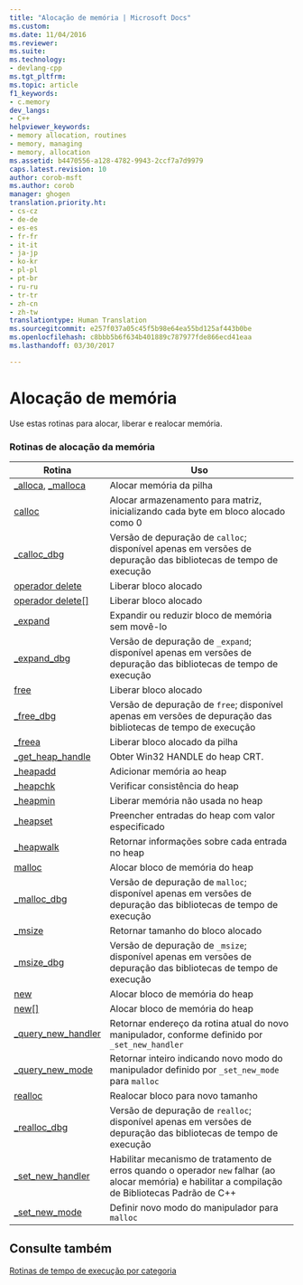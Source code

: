 ```yaml
---
title: "Alocação de memória | Microsoft Docs"
ms.custom: 
ms.date: 11/04/2016
ms.reviewer: 
ms.suite: 
ms.technology:
- devlang-cpp
ms.tgt_pltfrm: 
ms.topic: article
f1_keywords:
- c.memory
dev_langs:
- C++
helpviewer_keywords:
- memory allocation, routines
- memory, managing
- memory, allocation
ms.assetid: b4470556-a128-4782-9943-2ccf7a7d9979
caps.latest.revision: 10
author: corob-msft
ms.author: corob
manager: ghogen
translation.priority.ht:
- cs-cz
- de-de
- es-es
- fr-fr
- it-it
- ja-jp
- ko-kr
- pl-pl
- pt-br
- ru-ru
- tr-tr
- zh-cn
- zh-tw
translationtype: Human Translation
ms.sourcegitcommit: e257f037a05c45f5b98e64ea55bd125af443b0be
ms.openlocfilehash: c8bbb5b6f634b401889c787977fde866ecd41eaa
ms.lasthandoff: 03/30/2017

---
```

# <a name="memory-allocation"></a>Alocação de memória
Use estas rotinas para alocar, liberar e realocar memória.  
  
### <a name="memory-allocation-routines"></a>Rotinas de alocação da memória  
  
|Rotina|Uso|  
|-------------|---------|  
|[_alloca](../c-runtime-library/reference/alloca.md), [_malloca](../c-runtime-library/reference/malloca.md)|Alocar memória da pilha|  
|[calloc](../c-runtime-library/reference/calloc.md)|Alocar armazenamento para matriz, inicializando cada byte em bloco alocado como 0|  
|[_calloc_dbg](../c-runtime-library/reference/calloc-dbg.md)|Versão de depuração de `calloc`; disponível apenas em versões de depuração das bibliotecas de tempo de execução|  
|[operador delete](../c-runtime-library/operator-delete-crt.md)|Liberar bloco alocado|  
|[operador delete&#91;&#93;](../c-runtime-library/delete-operator-crt.md)|Liberar bloco alocado|  
|[_expand](../c-runtime-library/reference/expand.md)|Expandir ou reduzir bloco de memória sem movê-lo|  
|[_expand_dbg](../c-runtime-library/reference/expand-dbg.md)|Versão de depuração de `_expand`; disponível apenas em versões de depuração das bibliotecas de tempo de execução|  
|[free](../c-runtime-library/reference/free.md)|Liberar bloco alocado|  
|[_free_dbg](../c-runtime-library/reference/free-dbg.md)|Versão de depuração de `free`; disponível apenas em versões de depuração das bibliotecas de tempo de execução|  
|[_freea](../c-runtime-library/reference/freea.md)|Liberar bloco alocado da pilha|  
|[_get_heap_handle](../c-runtime-library/reference/get-heap-handle.md)|Obter Win32 HANDLE do heap CRT.|  
|[_heapadd](../c-runtime-library/heapadd.md)|Adicionar memória ao heap|  
|[_heapchk](../c-runtime-library/reference/heapchk.md)|Verificar consistência do heap|  
|[_heapmin](../c-runtime-library/reference/heapmin.md)|Liberar memória não usada no heap|  
|[_heapset](../c-runtime-library/heapset.md)|Preencher entradas do heap com valor especificado|  
|[_heapwalk](../c-runtime-library/reference/heapwalk.md)|Retornar informações sobre cada entrada no heap|  
|[malloc](../c-runtime-library/reference/malloc.md)|Alocar bloco de memória do heap|  
|[_malloc_dbg](../c-runtime-library/reference/malloc-dbg.md)|Versão de depuração de `malloc`; disponível apenas em versões de depuração das bibliotecas de tempo de execução|  
|[_msize](../c-runtime-library/reference/msize.md)|Retornar tamanho do bloco alocado|  
|[_msize_dbg](../c-runtime-library/reference/msize-dbg.md)|Versão de depuração de `_msize`; disponível apenas em versões de depuração das bibliotecas de tempo de execução|  
|[new](../c-runtime-library/operator-new-crt.md)|Alocar bloco de memória do heap|  
|[new&#91;&#93;](../c-runtime-library/new-operator-crt.md)|Alocar bloco de memória do heap|  
|[_query_new_handler](../c-runtime-library/reference/query-new-handler.md)|Retornar endereço da rotina atual do novo manipulador, conforme definido por `_set_new_handler`|  
|[_query_new_mode](../c-runtime-library/reference/query-new-mode.md)|Retornar inteiro indicando novo modo do manipulador definido por `_set_new_mode` para `malloc`|  
|[realloc](../c-runtime-library/reference/realloc.md)|Realocar bloco para novo tamanho|  
|[_realloc_dbg](../c-runtime-library/reference/realloc-dbg.md)|Versão de depuração de `realloc`; disponível apenas em versões de depuração das bibliotecas de tempo de execução|  
|[_set_new_handler](../c-runtime-library/reference/set-new-handler.md)|Habilitar mecanismo de tratamento de erros quando o operador `new` falhar (ao alocar memória) e habilitar a compilação de Bibliotecas Padrão de C++|  
|[_set_new_mode](../c-runtime-library/reference/set-new-mode.md)|Definir novo modo do manipulador para `malloc`|  
  
## <a name="see-also"></a>Consulte também  
 [Rotinas de tempo de execução por categoria](../c-runtime-library/run-time-routines-by-category.md)
